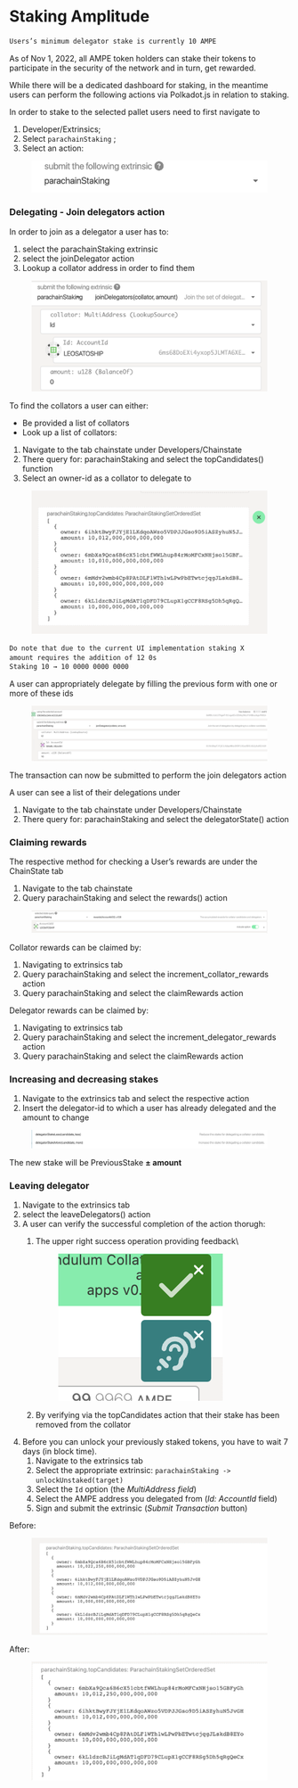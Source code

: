 # Staking Amplitude

```bash
Users’s minimum delegator stake is currently 10 AMPE
```

As of Nov 1, 2022, all AMPE token holders can stake their tokens to participate in the security of the network and in turn, get rewarded.

While there will be a dedicated dashboard for staking, in the meantime users can perform the following actions via Polkadot.js in relation to staking.

In order to stake to the selected pallet users need to first navigate to

1. Developer/Extrinsics;
2. Select `parachainStaking` ;
3. Select an action:

<figure><img src="../../../.gitbook/assets/Screenshot_2022-11-16_at_15.10.58.png" alt=""><figcaption></figcaption></figure>

### Delegating - Join delegators action

In order to join as a delegator a user has to:

1. select the parachainStaking extrinsic
2. select the joinDelegator action
3. Lookup a collator address in order to find them

<figure><img src="../../../.gitbook/assets/Screenshot_2022-11-16_at_15.15.47.png" alt=""><figcaption></figcaption></figure>

To find the collators a user can either:

* Be provided a list of collators
* Look up a list of collators:

1. Navigate to the tab chainstate under Developers/Chainstate
2. There query for: parachainStaking and select the topCandidates() function
3. Select an owner-id as a collator to delegate to

<figure><img src="../../../.gitbook/assets/Screenshot_2022-11-16_at_15.22.22.png" alt=""><figcaption></figcaption></figure>

```bash
Do note that due to the current UI implementation staking X 
amount requires the addition of 12 0s 
Staking 10 → 10 0000 0000 0000
```

A user can appropriately delegate by filling the previous form with one or more of these ids

<figure><img src="../../../.gitbook/assets/Screenshot_2022-11-16_at_15.37.23.png" alt=""><figcaption></figcaption></figure>

The transaction can now be submitted to perform the join delegators action

A user can see a list of their delegations under

1. Navigate to the tab chainstate under Developers/Chainstate
2. There query for: parachainStaking and select the delegatorState() action

### Claiming rewards

The respective method for checking a User’s rewards are under the ChainState tab

1. Navigate to the tab chainstate
2. Query parachainStaking and select the rewards() action

<figure><img src="../../../.gitbook/assets/Screenshot_2022-11-16_at_15.51.34.png" alt=""><figcaption></figcaption></figure>

Collator rewards can be claimed by:

1. Navigating to extrinsics tab
2. Query parachainStaking and select the increment\_collator\_rewards action
3. Query parachainStaking and select the claimRewards action

Delegator rewards can be claimed by:

1. Navigating to extrinsics tab
2. Query parachainStaking and select the increment\_delegator\_rewards action
3. Query parachainStaking and select the claimRewards action

### Increasing and decreasing stakes

1. Navigate to the extrinsics tab and select the respective action
2. Insert the delegator-id to which a user has already delegated and the amount to change

<figure><img src="../../../.gitbook/assets/Screenshot_2022-11-16_at_15.45.48.png" alt=""><figcaption></figcaption></figure>

The new stake will be PreviousStake **± amount**

### Leaving delegator

1. Navigate to the extrinsics tab
2. select the leaveDelegators() action
3. A user can verify the successful completion of the action thorugh:
   1.  The upper right success operation providing feedback\


       <figure><img src="../../../.gitbook/assets/Screenshot_2022-11-17_at_12.00.09.png" alt=""><figcaption></figcaption></figure>
   2. By verifying via the topCandidates action that their stake has been removed from the collator
4. Before you can unlock your previously staked tokens, you have to wait 7 days (in block time).
   1. Navigate to the extrinsics tab
   2. Select the appropriate extrinsic: `parachainStaking -> unlockUnstaked(target)`
   3. Select the `Id` option (the _MultiAddress field_)
   4. Select the AMPE address you delegated from (_Id: AccountId_ field)
   5. Sign and submit the extrinsic (_Submit Transaction_ button)

Before:&#x20;

<figure><img src="../../../.gitbook/assets/Screenshot_2022-11-17_at_11.59.37.png" alt=""><figcaption></figcaption></figure>

After:&#x20;

<figure><img src="../../../.gitbook/assets/Screenshot_2022-11-17_at_12.00.41 (1).png" alt=""><figcaption></figcaption></figure>
